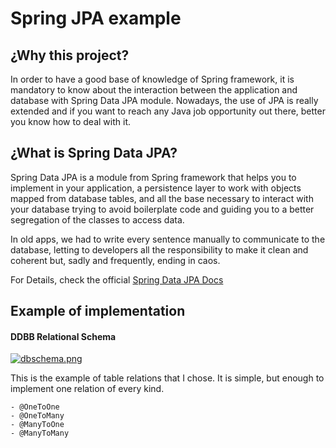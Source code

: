 # Spring JPA example

## ¿Why this project?

In order to have a good base of knowledge of Spring framework, it is mandatory to know about the interaction between the application and database with Spring Data JPA module. Nowadays, the use of JPA is really extended and if you want to reach any Java job opportunity out there, better you know how to deal with it.

## ¿What is Spring Data JPA?

Spring Data JPA is a module from Spring framework that helps you to implement in your application, a persistence layer to work with objects mapped from database tables, and all the base necessary to interact with your database trying to avoid boilerplate code and guiding you to a better segregation of the classes to access data.

In old apps, we had to write every sentence manually to communicate to the database, letting to developers all the responsibility to make it clean and coherent but, sadly and frequently, ending in caos.

For Details, check the official [Spring Data JPA Docs](https://docs.spring.io/spring-data/jpa/docs/current/reference/html/#preface)

## Example of implementation

#### DDBB Relational Schema
[![dbschema.png](https://i.postimg.cc/nzV3gXBb/dbschema.png)](https://postimg.cc/sB8PZDTw)

This is the example of table relations that I chose. It is simple, but enough to implement one relation of every kind.

    - @OneToOne
    - @OneToMany
    - @ManyToOne
    - @ManyToMany


